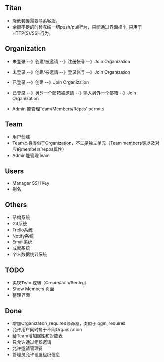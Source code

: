 ## Titan

* 降低套餐需要联系客服。
* 余额不足的时候冻结一切push/pull行为，只能通过界面操作, 只用于HTTP(S)/SSH行为。

## Organization

* 未登录 --》创建/被邀请 --》注册帐号 --》Join Organization
* 未登录 --》创建/被邀请 --》登录帐号 --》Join Organization
* 已登录 --》创建 --》Join Organization
* 已登录 --》另外一个邮箱被邀请 --》输入另外一个邮箱 --》Join Organization

* Admin 能管理Team/Members/Repos' permits

## Team

* 用户创建
* Team本身类似于Organization，不过是独立单元（Team members表以及对应的members/repos属性）
* Admin能管理Team

## Users

* Manager SSH Key
* 别名

## Others

* 结构系统
* Git系统
* Trello系统
* Notify系统
* Email系统
* 成就系统
* 个人数据统计系统

## TODO

* 实现Team逻辑（Create/Join/Setting）
* Show Members 页面
* 整理界面

## Done

+ 增加Organization_required修饰器，类似于login_required
+ 允许用户同时属于不同Organization
+ 给Team增加属性和对应表
+ 只允许通过组织邀请
+ 允许邀请管理员
+ 管理员允许设置组织信息

